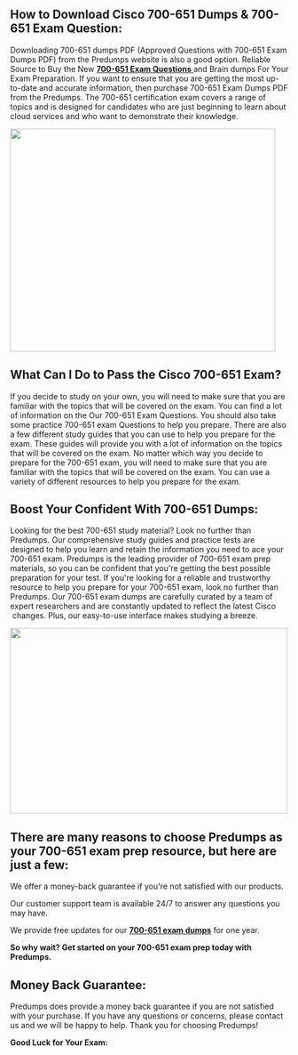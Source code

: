 <h2>How to Download Cisco 700-651 Dumps &amp; 700-651 Exam Question:</h2>
<p>Downloading 700-651 dumps PDF (Approved Questions with 700-651 Exam Dumps PDF) from the Predumps website is also a good option. Reliable Source to Buy the New <a href="https://predumps.com/dumps/700-651-pdf/"><strong>700-651 Exam Questions</strong> </a>and Brain dumps For Your Exam Preparation. If you want to ensure that you are getting the most up-to-date and accurate information, then purchase 700-651 Exam Dumps PDF from the Predumps. The 700-651 certification exam covers a range of topics and is designed for candidates who are just beginning to learn about cloud services and who want to demonstrate their knowledge.</p>
<p><img src="https://i.ibb.co/N7Dq9sM/predumps.png" alt="" width="478" height="401" /></p>
<h2>What Can I Do to Pass the Cisco 700-651 Exam?</h2>
<p>If you decide to study on your own, you will need to make sure that you are familiar with the topics that will be covered on the exam. You can find a lot of information on the Our 700-651 Exam Questions. You should also take some practice 700-651 exam Questions to help you prepare. There are also a few different study guides that you can use to help you prepare for the exam. These guides will provide you with a lot of information on the topics that will be covered on the exam. No matter which way you decide to prepare for the 700-651 exam, you will need to make sure that you are familiar with the topics that will be covered on the exam. You can use a variety of different resources to help you prepare for the exam.</p>
<h2>Boost Your Confident With 700-651 Dumps:</h2>
<p>Looking for the best 700-651 study material? Look no further than Predumps. Our comprehensive study guides and practice tests are designed to help you learn and retain the information you need to ace your 700-651 exam. Predumps is the leading provider of 700-651 exam prep materials, so you can be confident that you're getting the best possible preparation for your test. If you're looking for a reliable and trustworthy resource to help you prepare for your 700-651 exam, look no further than Predumps. Our 700-651 exam dumps are carefully curated by a team of expert researchers and are constantly updated to reflect the latest Cisco &nbsp;changes. Plus, our easy-to-use interface makes studying a breeze.</p>
<p><img src="https://i.ibb.co/YyMy9yb/Real-Exam-Dumps.png" alt="" width="500" height="334" /></p>
<h2>There are many reasons to choose Predumps as your 700-651 exam prep resource, but here are just a few:</h2>
<p>We offer a money-back guarantee if you're not satisfied with our products.</p>
<p>Our customer support team is available 24/7 to answer any questions you may have.</p>
<p>We provide free updates for our <strong><a href="https://predumps.com/dumps/700-651-pdf/">700-651 exam dumps</a></strong> for one year.</p>
<p><strong>So why wait? Get started on your 700-651 exam prep today with Predumps.</strong></p>
<h2>Money Back Guarantee:</h2>
<p>Predumps does provide a money back guarantee if you are not satisfied with your purchase. If you have any questions or concerns, please contact us and we will be happy to help. Thank you for choosing Predumps!</p>
<p><strong>Good Luck for Your Exam:</strong></p>

